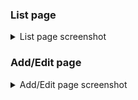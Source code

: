 ### List page
<details>
    <summary>List page screenshot</summary>
    <a href="#" target="_blank">
        <img src="screenshot/json.png">
    </a>
</details>

### Add/Edit page
<details>
    <summary>Add/Edit page screenshot</summary>
    <a href="#" target="_blank">
        <img src="screenshot/json2.png">
    </a>
    <a href="#" target="_blank">
        <img src="screenshot/json3.png">
    </a>
</details>